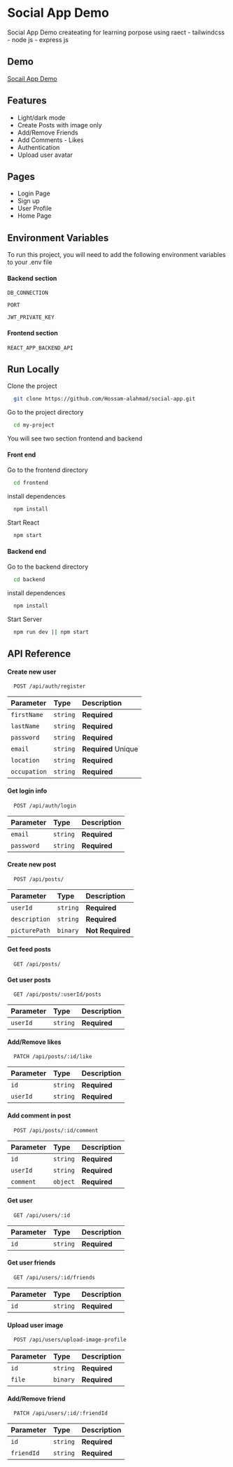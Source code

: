 
# Social App Demo

Social App Demo createating for learning porpose using raect - tailwindcss - node js - express js



## Demo

[Socail App Demo](https://social-app-svtv.onrender.com/)


## Features
- Light/dark mode
- Create Posts with image only
- Add/Remove Friends
- Add Comments - Likes
- Authentication
- Upload user avatar
## Pages
- Login Page
- Sign up
- User Profile
- Home Page
## Environment Variables

To run this project, you will need to add the following environment variables to your .env file

#### Backend section

`DB_CONNECTION`

`PORT`

`JWT_PRIVATE_KEY`

#### Frontend section

`REACT_APP_BACKEND_API`
## Run Locally

Clone the project

```bash
  git clone https://github.com/Hossam-alahmad/social-app.git
```

Go to the project directory

```bash
  cd my-project
```

You will see two section frontend and backend


#### Front end

Go to the frontend directory

```bash
  cd frontend
```
install dependences

```bash
  npm install
```
Start React 

```bash
  npm start
```

#### Backend end

Go to the backend directory

```bash
  cd backend
```
install dependences

```bash
  npm install
```
Start Server 

```bash
  npm run dev || npm start
```
## API Reference

#### Create new user

```http
  POST /api/auth/register
```

| Parameter | Type     | Description                |
| :-------- | :------- | :------------------------- |
| `firstName` | `string` | **Required** |
| `lastName` | `string` | **Required** |
| `password` | `string` | **Required** |
| `email` | `string` | **Required** Unique |
| `location` | `string` | **Required** |
| `occupation` | `string` | **Required** |


#### Get login info

```http
  POST /api/auth/login
```

| Parameter | Type     | Description                       |
| :-------- | :------- | :-------------------------------- |
| `email`      | `string` | **Required** |
| `password`      | `string` | **Required**|



#### Create new post

```http
  POST /api/posts/
```

| Parameter | Type     | Description                |
| :-------- | :------- | :------------------------- |
| `userId` | `string` | **Required** |
| `description` | `string` | **Required** |
| `picturePath` | `binary` | **Not Required** |


#### Get feed posts

```http
  GET /api/posts/
```

#### Get user posts

```http
  GET /api/posts/:userId/posts
```

| Parameter | Type     | Description                |
| :-------- | :------- | :------------------------- |
| `userId` | `string` | **Required** |


#### Add/Remove likes

```http
  PATCH /api/posts/:id/like
```

| Parameter | Type     | Description                |
| :-------- | :------- | :------------------------- |
| `id` | `string` | **Required** |
| `userId` | `string` | **Required** |


#### Add comment in post
```http
  POST /api/posts/:id/comment
```

| Parameter | Type     | Description                |
| :-------- | :------- | :------------------------- |
| `id` | `string` | **Required** |
| `userId` | `string` | **Required** |
| `comment` | `object` | **Required** |



#### Get user
```http
  GET /api/users/:id
```

| Parameter | Type     | Description                |
| :-------- | :------- | :------------------------- |
| `id` | `string` | **Required** |

#### Get user friends
```http
  GET /api/users/:id/friends
```
| Parameter | Type     | Description                |
| :-------- | :------- | :------------------------- |
| `id` | `string` | **Required** |

#### Upload user image
```http
  POST /api/users/upload-image-profile
```
| Parameter | Type     | Description                |
| :-------- | :------- | :------------------------- |
| `id` | `string` | **Required** |
| `file` | `binary` | **Required** |


#### Add/Remove friend
```http
  PATCH /api/users/:id/:friendId
```
| Parameter | Type     | Description                |
| :-------- | :------- | :------------------------- |
| `id` | `string` | **Required** |
| `friendId` | `string` | **Required** |
